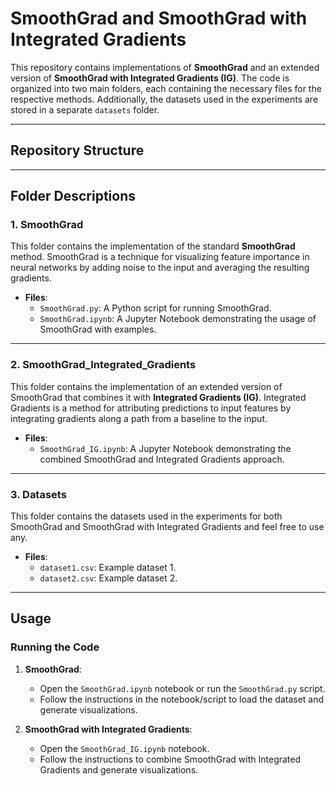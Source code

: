 # SmoothGrad and SmoothGrad with Integrated Gradients

This repository contains implementations of **SmoothGrad** and an extended version of **SmoothGrad with Integrated Gradients (IG)**. The code is organized into two main folders, each containing the necessary files for the respective methods. Additionally, the datasets used in the experiments are stored in a separate `datasets` folder.

---

## Repository Structure

---

## Folder Descriptions

### 1. **SmoothGrad**
This folder contains the implementation of the standard **SmoothGrad** method. SmoothGrad is a technique for visualizing feature importance in neural networks by adding noise to the input and averaging the resulting gradients.

- **Files**:
  - `SmoothGrad.py`: A Python script for running SmoothGrad.
  - `SmoothGrad.ipynb`: A Jupyter Notebook demonstrating the usage of SmoothGrad with examples.

---

### 2. **SmoothGrad_Integrated_Gradients**
This folder contains the implementation of an extended version of SmoothGrad that combines it with **Integrated Gradients (IG)**. Integrated Gradients is a method for attributing predictions to input features by integrating gradients along a path from a baseline to the input.

- **Files**:
  - `SmoothGrad_IG.ipynb`: A Jupyter Notebook demonstrating the combined SmoothGrad and Integrated Gradients approach.

---

### 3. **Datasets**
This folder contains the datasets used in the experiments for both SmoothGrad and SmoothGrad with Integrated Gradients and feel free to use any.

- **Files**:
  - `dataset1.csv`: Example dataset 1.
  - `dataset2.csv`: Example dataset 2.

---

## Usage

### Running the Code
1. **SmoothGrad**:
   - Open the `SmoothGrad.ipynb` notebook or run the `SmoothGrad.py` script.
   - Follow the instructions in the notebook/script to load the dataset and generate visualizations.

2. **SmoothGrad with Integrated Gradients**:
   - Open the `SmoothGrad_IG.ipynb` notebook.
   - Follow the instructions to combine SmoothGrad with Integrated Gradients and generate visualizations.


